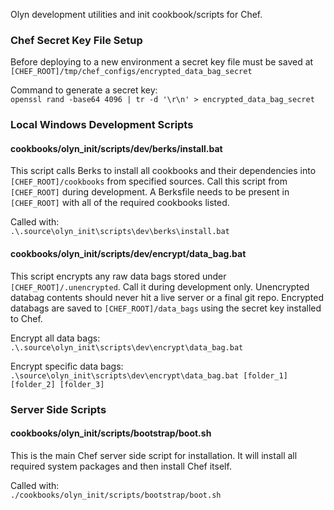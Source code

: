 Olyn development utilities and init cookbook/scripts for Chef.

### Chef Secret Key File Setup
Before deploying to a new environment a secret key file must be saved at `[CHEF_ROOT]/tmp/chef_configs/encrypted_data_bag_secret`

Command to generate a secret key:  
`openssl rand -base64 4096 | tr -d '\r\n' > encrypted_data_bag_secret`

### Local Windows Development Scripts

#### cookbooks/olyn_init/scripts/dev/berks/install.bat
This script calls Berks to install all cookbooks and their dependencies into `[CHEF_ROOT]/cookbooks` from specified sources.
Call this script from `[CHEF_ROOT]` during development.
A Berksfile needs to be present in `[CHEF_ROOT]` with all of the required cookbooks listed.

Called with:  
`.\.source\olyn_init\scripts\dev\berks\install.bat`

#### cookbooks/olyn_init/scripts/dev/encrypt/data_bag.bat
This script encrypts any raw data bags stored under `[CHEF_ROOT]/.unencrypted`.
Call it during development only.
Unencrypted databag contents should never hit a live server or a final git repo.
Encrypted databags are saved to `[CHEF_ROOT]/data_bags`  using the secret key installed to Chef.

Encrypt all data bags:  
`.\.source\olyn_init\scripts\dev\encrypt\data_bag.bat`

Encrypt specific data bags:  
`.\source\olyn_init\scripts\dev\encrypt\data_bag.bat [folder_1] [folder_2] [folder_3]`

### Server Side Scripts

#### cookbooks/olyn_init/scripts/bootstrap/boot.sh

This is the main Chef server side script for installation.
It will install all required system packages and then install Chef itself.

Called with:  
`./cookbooks/olyn_init/scripts/bootstrap/boot.sh`

